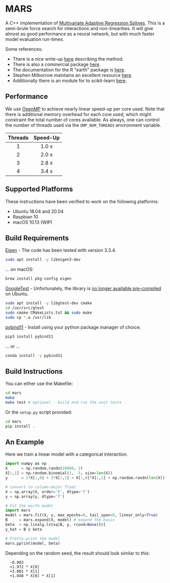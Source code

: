 # MARS

A C++ implementation of [Multivariate Adaptive Regression Splines](https://bit.ly/3cAc7xp). This is
a semi-brute force search for interactions and non-linearities. It will give almost as good
performance as a neural network, but with much faster model evaluation run-times.

Some references:
* There is a nice write-up [here](https://uc-r.github.io/mars) describing the method.
* There is also a commercial package [here](https://www.salford-systems.com/products/mars).
* The documentation for the R "earth" package is [here](https://cran.r-project.org/web/packages/earth/earth.pdf).
* Stephen Milborrow maintains an excellent resource [here](http://www.milbo.users.sonic.net/earth).
* Additionally there is an module for to scikit-learn [here](https://contrib.scikit-learn.org/py-earth).

## Performance

We use [OpenMP](https://www.openmp.org) to achieve nearly linear speed-up per core used. Note that
there is additional memory overhead for each core used, which might constraint the total number
of cores available. As always, one can control the number of threads used via the `OMP_NUM_THREADS`
environment variable.

| Threads | Speed-Up |
|:-------:|:--------:|
|    1    |   1.0 x  |
|    2    |   2.0 x  |
|    3    |   2.8 x  |
|    4    |   3.4 x  |

## Supported Platforms

These instructions have been verified to work on the following platforms:
* Ubuntu 18.04 and 20.04
* Raspbian 10
* macOS 10.13 (WIP)

## Build Requirements

[Eigen](http://eigen.tuxfamily.org/) - The code has been tested with version 3.3.4.

```bash
sudo apt install -y libeigen3-dev
```
... on macOS:
```bash
brew install pkg-config eigen
```

[GoogleTest](https://github.com/google/googletest) - Unfortunately, the library is [no longer
available pre-compiled](https://bit.ly/2vNUBWN) on Ubuntu.

```bash
sudo apt install -y libgtest-dev cmake
cd /usr/src/gtest
sudo cmake CMakeLists.txt && sudo make
sudo cp *.a /usr/lib
```

[pybind11](https://github.com/pybind/pybind11) - Install using your python package manager of choice:

```bash
pip3 install pybind11
```
... or ...
```bash
conda install -y pybind11
```

## Build Instructions
You can either use the Makefile:

```bash
cd mars
make
make test # optional - build and run the unit tests
```

Or the `setup.py` script provided:

```bash
cd mars
pip install .
```

## An Example
Here we train a linear model with a categorical interaction.

```python
import numpy as np
X      = np.random.randn(10000, 2)
X[:,1] = np.random.binomial(1, .5, size=len(X))
y      = 2*X[:,0] + 3*X[:,1] + X[:,0]*X[:,1] + np.random.randn(len(X))

# convert to column-major float
X = np.array(X, order='F', dtype='f')
y = np.array(y, dtype='f')

# Fit the earth model
import mars
model = mars.fit(X, y, max_epochs=8, tail_span=0, linear_only=True)
B     = mars.expand(X, model) # expand the basis
beta  = np.linalg.lstsq(B, y, rcond=None)[0]
y_hat = B @ beta

# Pretty-print the model
mars.pprint(model, beta)
```

Depending on the random seed, the result should look similar to this:

```
  -0.003
  +1.972 * X[0]
  +3.001 * X[1]
  +1.048 * X[0] * X[1]
```
